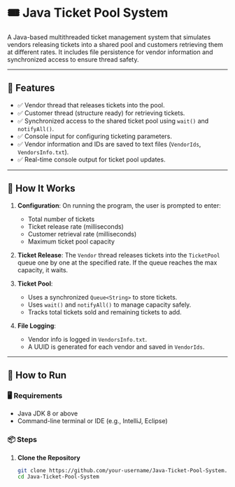 # 🎟️ Java Ticket Pool System

A Java-based multithreaded ticket management system that simulates vendors releasing tickets into a shared pool and customers retrieving them at different rates. It includes file persistence for vendor information and synchronized access to ensure thread safety.

---

## 📌 Features

- ✅ Vendor thread that releases tickets into the pool.
- ✅ Customer thread (structure ready) for retrieving tickets.
- ✅ Synchronized access to the shared ticket pool using `wait()` and `notifyAll()`.
- ✅ Console input for configuring ticketing parameters.
- ✅ Vendor information and IDs are saved to text files (`VendorIds`, `VendorsInfo.txt`).
- ✅ Real-time console output for ticket pool updates.

---

## 🚀 How It Works

1. **Configuration**: On running the program, the user is prompted to enter:
   - Total number of tickets
   - Ticket release rate (milliseconds)
   - Customer retrieval rate (milliseconds)
   - Maximum ticket pool capacity

2. **Ticket Release**: The `Vendor` thread releases tickets into the `TicketPool` queue one by one at the specified rate. If the queue reaches the max capacity, it waits.

3. **Ticket Pool**:
   - Uses a synchronized `Queue<String>` to store tickets.
   - Uses `wait()` and `notifyAll()` to manage capacity safely.
   - Tracks total tickets sold and remaining tickets to add.

4. **File Logging**:
   - Vendor info is logged in `VendorsInfo.txt`.
   - A UUID is generated for each vendor and saved in `VendorIds`.

---

## 🔧 How to Run

### 🖥️ Requirements

- Java JDK 8 or above
- Command-line terminal or IDE (e.g., IntelliJ, Eclipse)

### 📦 Steps

1. **Clone the Repository**
   ```bash
   git clone https://github.com/your-username/Java-Ticket-Pool-System.git
   cd Java-Ticket-Pool-System
